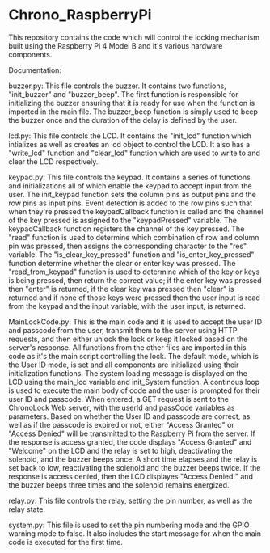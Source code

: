 # Chrono_RaspberryPi
This repository contains the code which will control the locking mechanism built using the Raspberry Pi 4 Model B and it's various hardware components.

Documentation:

buzzer.py:
This file controls the buzzer. It contains two functions, "init_buzzer" and "buzzer_beep". The first function is responsible for initializing the buzzer ensuring that it is ready for use when the function is imported in the main file. The buzzer_beep function is simply used to beep the buzzer once and the duration of the delay is defined by the user.

lcd.py:
This file controls the LCD. It contains the "init_lcd" function which intializes as well as creates an lcd object to control the LCD. It also has a "write_lcd" function and "clear_lcd" function which are used to write to and clear the LCD respectively.

keypad.py:
This file controls the keypad. It contains a series of functions and initializations all of which enable the keypad to accept input from the user. The init_keypad function sets the column pins as output pins and the row pins as input pins. Event detection is added to the row pins such that when they're pressed the keypadCallback function is called and the channel of the key pressed is assigned to the "keypadPressed" variable. The keypadCallback function registers the channel of the key pressed. The "read" function is used to determine which combination of row and column pin was pressed, then assigns the corresponding character to the "res" variable. The "is_clear_key_pressed" function and "is_enter_key_pressed" function determine whether the clear or enter key was pressed. The "read_from_keypad" function is used to determine which of the key or keys is being pressed, then return the correct value; if the enter key was pressed then "enter" is returned, if the clear key was pressed then "clear" is returned and if none of those keys were pressed then the user input is read from the keypad and the input variable, with the user input, is returned.

MainLockCode.py:
This is the main code and it is used to accept the user ID and passcode from the user, transmit them to the server using HTTP requests, and then either unlock the lock or keep it locked based on the server's response. All functions from the other files are imported in this code as it's the main script controlling the lock. The default mode, which is the User ID mode, is set and all components are initialized using their initialization functions. The system loading message is displayed on the LCD using the main_lcd variable and init_System function. A continous loop is used to execute the main body of code and the user is prompted for their user ID and passcode. When entered, a GET request is sent to the ChronoLock Web server, with the userId and passCode variables as parameters. Based on whether the User ID and passcode are correct, as well as if the passcode is expired or not, either "Access Granted" or "Access Denied" will be transmitted to the Raspberry Pi from the server. If the response is access granted, the code displays "Access Granted" and "Welcome" on the LCD and the relay is set to high, deactivating the solenoid, and the buzzer beeps once. A short time elapses and the relay is set back to low, reactivating the solenoid and the buzzer beeps twice. If the response is access denied, then the LCD displayes "Access Denied!" and the buzzer beeps three times and the solenoid remains energized.

relay.py:
This file controls the relay, setting the pin number, as well as the relay state.

system.py:
This file is used to set the pin numbering mode and the GPIO warning mode to false. It also includes the start message for when the main code is executed for the first time.

